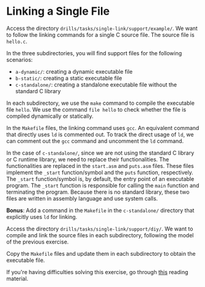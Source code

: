 # Linking a Single File

Access the directory `drills/tasks/single-link/support/example/`.
We want to follow the linking commands for a single C source file.
The source file is `hello.c`.

In the three subdirectories, you will find support files for the following scenarios:

- `a-dynamic/`: creating a dynamic executable file
- `b-static/`: creating a static executable file
- `c-standalone/`: creating a standalone executable file without the standard C library

In each subdirectory, we use the `make` command to compile the executable file `hello`.
We use the command `file hello` to check whether the file is compiled dynamically or statically.

In the `Makefile` files, the linking command uses `gcc`.
An equivalent command that directly uses `ld` is commented out.
To track the direct usage of `ld`, we can comment out the `gcc` command and uncomment the `ld` command.

In the case of `c-standalone/`, since we are not using the standard C library or C runtime library, we need to replace their functionalities.
The functionalities are replaced in the `start.asm` and `puts.asm` files.
These files implement the `_start` function/symbol and the `puts` function, respectively.
The `_start` function/symbol is, by default, the entry point of an executable program.
The `_start` function is responsible for calling the `main` function and terminating the program.
Because there is no standard library, these two files are written in assembly language and use system calls.

**Bonus**: Add a command in the `Makefile` in the `c-standalone/` directory that explicitly uses `ld` for linking.

Access the directory `drills/tasks/single-link/support/diy/`.
We want to compile and link the source files in each subdirectory, following the model of the previous exercise.

Copy the `Makefile` files and update them in each subdirectory to obtain the executable file.

If you're having difficulties solving this exercise, go through [this](../../../reading/linking.md) reading material.
